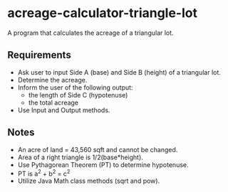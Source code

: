 # acreage-calculator-triangle-lot
A program that calculates the acreage of a triangular lot.

## Requirements
- Ask user to input Side A (base) and Side B (height) of a triangular lot.
- Determine the acreage.
- Inform the user of the following output:
  - the length of Side C (hypotenuse)
  - the total acreage
- Use Input and Output methods.

## Notes
- An acre of land = 43,560 sqft and cannot be changed.
- Area of a right triangle is 1/2(base*height).
- Use Pythagorean Theorem (PT) to determine hypotenuse.
- PT is a<sup>2</sup> + b<sup>2</sup> = c<sup>2</sup>
- Utilize Java Math class methods (sqrt and pow).
